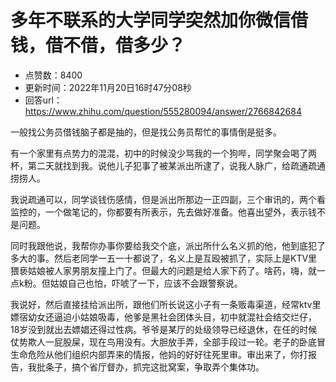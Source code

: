 # 多年不联系的大学同学突然加你微信借钱，借不借，借多少？
- 点赞数：8400
- 更新时间：2022年11月20日16时47分08秒
- 回答url：https://www.zhihu.com/question/555280094/answer/2766842684
<body>
 <p data-pid="Oup8KzZo">一般找公务员借钱脑子都是抽的，但是找公务员帮忙的事情倒是挺多。</p>
 <p data-pid="CTitZJpf">有一个家里有点势力的混混，初中的时候没少骂我的一个狗哔，同学聚会喝了两杯，第二天就找到我。说他儿子犯事了被某派出所逮了，说我人脉广，给疏通疏通捞捞人。</p>
 <p data-pid="BwbDu-Nz">我说疏通可以，同学谈钱伤感情，但是派出所那边一正四副，三个审讯的，两个看监控的，一个做笔记的，你都要有所表示，先去做好准备。他喜出望外，表示钱不是问题。</p>
 <p data-pid="bSI0PbgM">同时我跟他说，我帮你办事你要给我交个底，派出所什么名义抓的他，他到底犯了多大的事。然后老同学一五一十都说了，名义上是互殴被抓了，实际上是KTV里猥亵姑娘被人家男朋友撞上门了。但最大的问题是给人家下药了。啥药，嗨，就一点k粉。但姑娘自己也怕，吓唬了一下，应该不会跟警察说。</p>
 <p data-pid="CRE2pyW8">我说好，然后直接挂给派出所，跟他们所长说这小子有一条贩毒渠道，经常ktv里嫖宿幼女还逼迫小姑娘吸毒，他爹是黑社会团体头目，初中就混社会结交烂仔，18岁没到就出去嫖娼还得过性病。爷爷是某厅的处级领导已经退休，在任的时候仗势欺人一屁股屎，现在鸟用没有。大胆放手弄，全部手段过一轮。老子的卧底冒生命危险从他们组织内部弄来的情报，他妈的好好往死里审。审出来了，你打报告，我批条子，搞个省厅督办，抓完这批窝案，争取弄个集体功。</p>
 <p></p>
 <p data-pid="0dJ-Fi8Z"></p>
</body>
